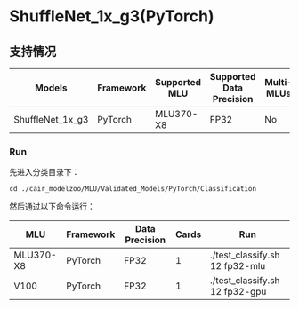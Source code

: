 # ShuffleNet_1x_g3(PyTorch)

## 支持情况

| Models      | Framework | Supported MLU | Supported Data Precision | Multi-MLUs | Multi-Nodes |
| ----------- | --------- | ------------- | ------------------------ | ---------- | ----------- |
| ShuffleNet_1x_g3 | PyTorch   | MLU370-X8     | FP32                     | No         | Not Tested  |

### Run

先进入分类目录下：
 
```
cd ./cair_modelzoo/MLU/Validated_Models/PyTorch/Classification
```

然后通过以下命令运行：
 
MLU  | Framework  |  Data Precision  | Cards  | Run
----- | ----- | ----- | ----- | ----- |
MLU370-X8  | PyTorch  | FP32  | 1  | ./test_classify.sh 12 fp32-mlu
V100  | PyTorch  | FP32  | 1  | ./test_classify.sh 12 fp32-gpu
